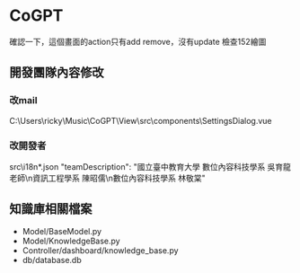 # CoGPT
確認一下，這個畫面的action只有add remove，沒有update
檢查152繪圖

## 開發團隊內容修改
### 改mail
C:\Users\ricky\Music\CoGPT\View\src\components\SettingsDialog.vue

### 改開發者
src\i18n\*.json
"teamDescription": "國立臺中教育大學 數位內容科技學系 吳育龍老師\n資訊工程學系 陳昭儒\n數位內容科技學系 林敬棠"

## 知識庫相關檔案
- Model/BaseModel.py
- Model/KnowledgeBase.py
- Controller/dashboard/knowledge_base.py
- db/database.db

